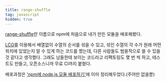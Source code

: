 ```yaml
---
title: range-shuffle
tag: javascript
hidden: true
---
```

[range-shuffle](https://github.com/kdby-io/range-shuffle)란 이름으로 npm에 처음으로 내가 만든 모듈을 배포해봤다.

[LCG](https://en.wikipedia.org/wiki/Linear_congruential_generator)를 이용해서 배열없이 수열의 순서를 섞을 수 있고, 섞인 수열의 각 수가 원래 어떤 위치에 있었는지 알 수 있게 하는 코드를 짰는데, 다른 사람들도 범용적으로 쓸 수 있을 것 같다고 생각했다. 그래도 남들한테 보이는 코드라고 리팩토링도 몇 번 씩 하고, 테스트도 만들고, 오픈소스니까 무료 CI까지 붙혔다.

배포과정은 ['npm에 node.js 모듈 배포하기'](/2017-publishing-to-npm)에 이미 정리해두었다.(주어만 없을뿐)
